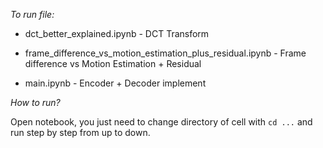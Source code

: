 *To run file:*

- dct_better_explained.ipynb - DCT Transform

- frame_difference_vs_motion_estimation_plus_residual.ipynb - Frame difference vs Motion Estimation + Residual

- main.ipynb - Encoder + Decoder implement


*How to run?*

Open notebook, you just need to change directory of cell with `cd ...` and run step by step from up to down.
